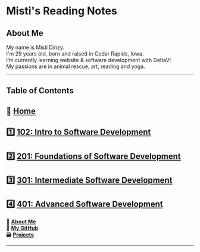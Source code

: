 
# Misti's Reading Notes

## About Me

My name is Misti Dinzy.<br>
I'm 29 years old, born and raised in Cedar Rapids, Iowa.<br>
I’m currently learning website & software development with DeltaV!<br>
My passions are in animal rescue, art, reading and yoga.

_____

## Table of Contents

## 🏡 [**Home**](https://mistidinzy.github.io/ReadingNotes/)<br>
## 1️⃣ [**102: Intro to Software Development**](102/102home.md)<br>
## 2️⃣ [**201: Foundations of Software Development**](201/201home.md)<br>
## 3️⃣ [**301: Intermediate Software Development**](301/301home.md)<br>
## 4️⃣ [**401: Advanced Software Development**](401/401home.md)<br>

🔆 [**About Me**](https://mistidinzy.github.io/AboutMe/)<br>
🐙 [**My GitHub**](https://github.com/mistidinzy)<br>
🗃 [**Projects**](projects.md)

_____
